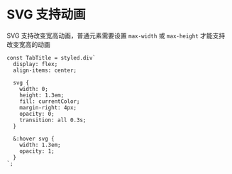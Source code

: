# SVG 支持动画

SVG 支持改变宽高动画，普通元素需要设置 `max-width` 或 `max-height`  才能支持改变宽高的动画

```tsx
const TabTitle = styled.div`
  display: flex;
  align-items: center;

  svg {
    width: 0;
    height: 1.3em;
    fill: currentColor;
    margin-right: 4px;
    opacity: 0;
    transition: all 0.3s;
  }

  &:hover svg {
    width: 1.3em;
    opacity: 1;
  }
`;
```